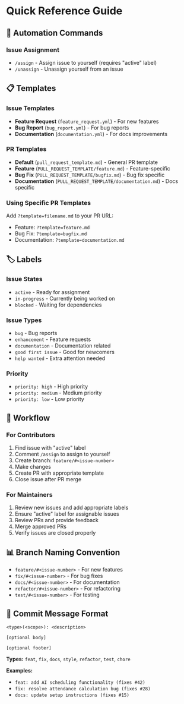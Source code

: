 # Quick Reference Guide

## 🤖 Automation Commands

### Issue Assignment

- `/assign` - Assign issue to yourself (requires "active" label)
- `/unassign` - Unassign yourself from an issue

## 📋 Templates

### Issue Templates

- **Feature Request** (`feature_request.yml`) - For new features
- **Bug Report** (`bug_report.yml`) - For bug reports
- **Documentation** (`documentation.yml`) - For docs improvements

### PR Templates

- **Default** (`pull_request_template.md`) - General PR template
- **Feature** (`PULL_REQUEST_TEMPLATE/feature.md`) - Feature-specific
- **Bug Fix** (`PULL_REQUEST_TEMPLATE/bugfix.md`) - Bug fix specific
- **Documentation** (`PULL_REQUEST_TEMPLATE/documentation.md`) - Docs specific

### Using Specific PR Templates

Add `?template=filename.md` to your PR URL:

- Feature: `?template=feature.md`
- Bug Fix: `?template=bugfix.md`
- Documentation: `?template=documentation.md`

## 🏷️ Labels

### Issue States

- `active` - Ready for assignment
- `in-progress` - Currently being worked on
- `blocked` - Waiting for dependencies

### Issue Types

- `bug` - Bug reports
- `enhancement` - Feature requests
- `documentation` - Documentation related
- `good first issue` - Good for newcomers
- `help wanted` - Extra attention needed

### Priority

- `priority: high` - High priority
- `priority: medium` - Medium priority
- `priority: low` - Low priority

## 🔄 Workflow

### For Contributors

1. Find issue with "active" label
2. Comment `/assign` to assign to yourself
3. Create branch: `feature/#<issue-number>`
4. Make changes
5. Create PR with appropriate template
6. Close issue after PR merge

### For Maintainers

1. Review new issues and add appropriate labels
2. Ensure "active" label for assignable issues
3. Review PRs and provide feedback
4. Merge approved PRs
5. Verify issues are closed properly

## 📊 Branch Naming Convention

- `feature/#<issue-number>` - For new features
- `fix/#<issue-number>` - For bug fixes
- `docs/#<issue-number>` - For documentation
- `refactor/#<issue-number>` - For refactoring
- `test/#<issue-number>` - For testing

## 💬 Commit Message Format

```
<type>(<scope>): <description>

[optional body]

[optional footer]
```

**Types:** `feat`, `fix`, `docs`, `style`, `refactor`, `test`, `chore`

**Examples:**

- `feat: add AI scheduling functionality (fixes #42)`
- `fix: resolve attendance calculation bug (fixes #28)`
- `docs: update setup instructions (fixes #15)`
